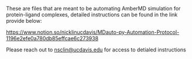 These are files that are meant to be automating AmberMD simulation for protein-ligand complexes, detailed instructions can be found in the link provide below:


https://www.notion.so/nicklinucdavis/MDauto-py-Automation-Protocol-1196e2efe0a780db85effcae6c273938


Please reach out to nsclin@ucdavis.edu for access to detialed instructions
